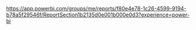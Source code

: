 https://app.powerbi.com/groups/me/reports/f80e4e78-1c26-4599-9194-b78a5f29546f/ReportSection1b2135d0e001b000e0d3?experience=power-bi
